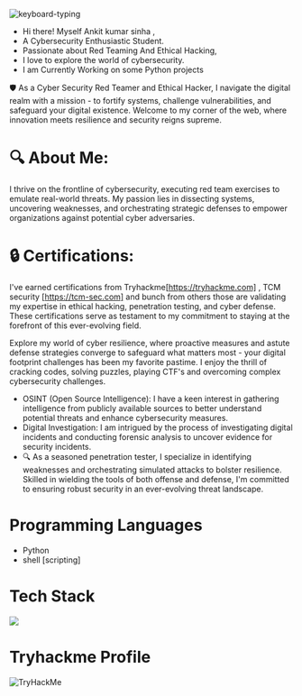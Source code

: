
![keyboard-typing](https://github.com/Astersec/Astersec/assets/153685797/370af554-bcfd-4c1d-8b82-fda1ed1640d1)




-  Hi there! Myself  Ankit kumar sinha ,
-  A Cybersecurity Enthusiastic Student.
-  Passionate about Red Teaming And Ethical Hacking,
-  I love to  explore the world of cybersecurity.
-  I am Currently Working on some Python projects 

🛡️ As a Cyber Security Red Teamer and Ethical Hacker, I navigate the digital realm with a mission - to fortify systems, challenge vulnerabilities, and safeguard your digital existence. Welcome to my corner of the web, where innovation meets resilience and security reigns supreme.

# 🔍 About Me:
I thrive on the frontline of cybersecurity, executing red team exercises to emulate real-world threats. My passion lies in dissecting systems, uncovering weaknesses, and orchestrating strategic defenses to empower organizations against potential cyber adversaries.

# 🔒 Certifications:
I've earned certifications from Tryhackme[https://tryhackme.com] , TCM security [https://tcm-sec.com] and bunch from others  those are validating my expertise in ethical hacking, penetration testing, and cyber defense. These certifications serve as testament to my commitment to staying at the forefront of this ever-evolving field.

Explore my world of cyber resilience, where proactive measures and astute defense strategies converge to safeguard what matters most - your digital footprint challenges has been my favorite pastime. I enjoy the thrill of cracking codes, solving puzzles, playing CTF's and overcoming complex cybersecurity challenges.
- OSINT (Open Source Intelligence): I have a keen interest in gathering intelligence from publicly available sources to better understand potential threats and enhance cybersecurity measures.
- Digital Investigation: I am intrigued by the process of investigating digital incidents and conducting forensic analysis to uncover evidence for security incidents.
- 🔍 As a seasoned penetration tester, I specialize in identifying weaknesses and orchestrating simulated attacks to bolster resilience. Skilled in wielding the tools of both offense and defense, I'm committed to ensuring robust security in an ever-evolving threat landscape.

  
# Programming Languages
* Python
* shell [scripting]

# Tech Stack 
<img src="https://img.stackshare.io/service/993/pUBY5pVj.png">

# Tryhackme Profile
<img src="https://tryhackme-badges.s3.amazonaws.com/4steroid.png" alt="TryHackMe">


